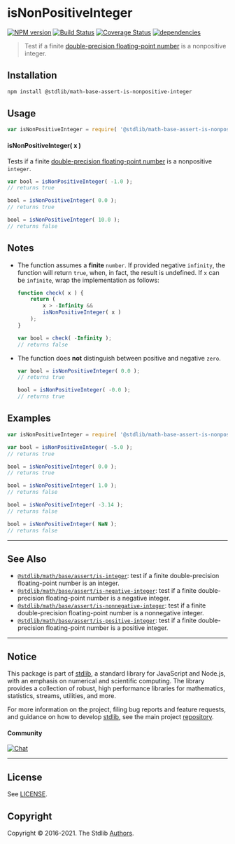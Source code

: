 <!--

@license Apache-2.0

Copyright (c) 2018 The Stdlib Authors.

Licensed under the Apache License, Version 2.0 (the "License");
you may not use this file except in compliance with the License.
You may obtain a copy of the License at

   http://www.apache.org/licenses/LICENSE-2.0

Unless required by applicable law or agreed to in writing, software
distributed under the License is distributed on an "AS IS" BASIS,
WITHOUT WARRANTIES OR CONDITIONS OF ANY KIND, either express or implied.
See the License for the specific language governing permissions and
limitations under the License.

-->

# isNonPositiveInteger

[![NPM version][npm-image]][npm-url] [![Build Status][test-image]][test-url] [![Coverage Status][coverage-image]][coverage-url] [![dependencies][dependencies-image]][dependencies-url]

> Test if a finite [double-precision floating-point number][ieee754] is a nonpositive integer.

<section class="installation">

## Installation

```bash
npm install @stdlib/math-base-assert-is-nonpositive-integer
```

</section>

<section class="usage">

## Usage

```javascript
var isNonPositiveInteger = require( '@stdlib/math-base-assert-is-nonpositive-integer' );
```

#### isNonPositiveInteger( x )

Tests if a finite [double-precision floating-point number][ieee754] is a nonpositive `integer`.

```javascript
var bool = isNonPositiveInteger( -1.0 );
// returns true

bool = isNonPositiveInteger( 0.0 );
// returns true

bool = isNonPositiveInteger( 10.0 );
// returns false
```

</section>

<!-- /.usage -->

<section class="notes">

## Notes

-   The function assumes a **finite** `number`. If provided negative `infinity`, the function will return `true`, when, in fact, the result is undefined. If `x` can be `infinite`, wrap the implementation as follows:

    ```javascript
    function check( x ) {
        return (
            x > -Infinity &&
            isNonPositiveInteger( x )
        );
    }

    var bool = check( -Infinity );
    // returns false
    ```

-   The function does **not** distinguish between positive and negative `zero`.

    ```javascript
    var bool = isNonPositiveInteger( 0.0 );
    // returns true

    bool = isNonPositiveInteger( -0.0 );
    // returns true
    ```

</section>

<!-- /.notes -->

<section class="examples">

## Examples

<!-- eslint no-undef: "error" -->

```javascript
var isNonPositiveInteger = require( '@stdlib/math-base-assert-is-nonpositive-integer' );

var bool = isNonPositiveInteger( -5.0 );
// returns true

bool = isNonPositiveInteger( 0.0 );
// returns true

bool = isNonPositiveInteger( 1.0 );
// returns false

bool = isNonPositiveInteger( -3.14 );
// returns false

bool = isNonPositiveInteger( NaN );
// returns false
```

</section>

<!-- /.examples -->

<!-- Section for related `stdlib` packages. Do not manually edit this section, as it is automatically populated. -->

<section class="related">

* * *

## See Also

-   <span class="package-name">[`@stdlib/math/base/assert/is-integer`][@stdlib/math/base/assert/is-integer]</span><span class="delimiter">: </span><span class="description">test if a finite double-precision floating-point number is an integer.</span>
-   <span class="package-name">[`@stdlib/math/base/assert/is-negative-integer`][@stdlib/math/base/assert/is-negative-integer]</span><span class="delimiter">: </span><span class="description">test if a finite double-precision floating-point number is a negative integer.</span>
-   <span class="package-name">[`@stdlib/math/base/assert/is-nonnegative-integer`][@stdlib/math/base/assert/is-nonnegative-integer]</span><span class="delimiter">: </span><span class="description">test if a finite double-precision floating-point number is a nonnegative integer.</span>
-   <span class="package-name">[`@stdlib/math/base/assert/is-positive-integer`][@stdlib/math/base/assert/is-positive-integer]</span><span class="delimiter">: </span><span class="description">test if a finite double-precision floating-point number is a positive integer.</span>

</section>

<!-- /.related -->

<!-- Section for all links. Make sure to keep an empty line after the `section` element and another before the `/section` close. -->


<section class="main-repo" >

* * *

## Notice

This package is part of [stdlib][stdlib], a standard library for JavaScript and Node.js, with an emphasis on numerical and scientific computing. The library provides a collection of robust, high performance libraries for mathematics, statistics, streams, utilities, and more.

For more information on the project, filing bug reports and feature requests, and guidance on how to develop [stdlib][stdlib], see the main project [repository][stdlib].

#### Community

[![Chat][chat-image]][chat-url]

---

## License

See [LICENSE][stdlib-license].


## Copyright

Copyright &copy; 2016-2021. The Stdlib [Authors][stdlib-authors].

</section>

<!-- /.stdlib -->

<!-- Section for all links. Make sure to keep an empty line after the `section` element and another before the `/section` close. -->

<section class="links">

[npm-image]: http://img.shields.io/npm/v/@stdlib/math-base-assert-is-nonpositive-integer.svg
[npm-url]: https://npmjs.org/package/@stdlib/math-base-assert-is-nonpositive-integer

[test-image]: https://github.com/stdlib-js/math-base-assert-is-nonpositive-integer/actions/workflows/test.yml/badge.svg
[test-url]: https://github.com/stdlib-js/math-base-assert-is-nonpositive-integer/actions/workflows/test.yml

[coverage-image]: https://img.shields.io/codecov/c/github/stdlib-js/math-base-assert-is-nonpositive-integer/main.svg
[coverage-url]: https://codecov.io/github/stdlib-js/math-base-assert-is-nonpositive-integer?branch=main

[dependencies-image]: https://img.shields.io/david/stdlib-js/math-base-assert-is-nonpositive-integer.svg
[dependencies-url]: https://david-dm.org/stdlib-js/math-base-assert-is-nonpositive-integer/main

[chat-image]: https://img.shields.io/gitter/room/stdlib-js/stdlib.svg
[chat-url]: https://gitter.im/stdlib-js/stdlib/

[stdlib]: https://github.com/stdlib-js/stdlib

[stdlib-authors]: https://github.com/stdlib-js/stdlib/graphs/contributors

[stdlib-license]: https://raw.githubusercontent.com/stdlib-js/math-base-assert-is-nonpositive-integer/main/LICENSE

[ieee754]: https://en.wikipedia.org/wiki/IEEE_754-1985

<!-- <related-links> -->

[@stdlib/math/base/assert/is-integer]: https://github.com/stdlib-js/math-base-assert-is-integer

[@stdlib/math/base/assert/is-negative-integer]: https://github.com/stdlib-js/math-base-assert-is-negative-integer

[@stdlib/math/base/assert/is-nonnegative-integer]: https://github.com/stdlib-js/math-base-assert-is-nonnegative-integer

[@stdlib/math/base/assert/is-positive-integer]: https://github.com/stdlib-js/math-base-assert-is-positive-integer

<!-- </related-links> -->

</section>

<!-- /.links -->
